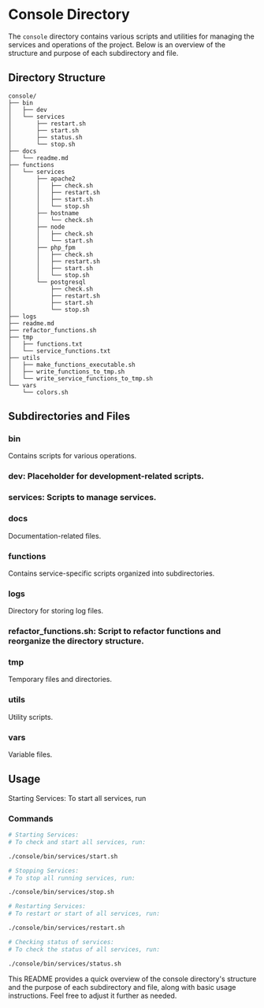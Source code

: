 # Console Directory

The `console` directory contains various scripts and utilities for managing the services and operations of the project. Below is an overview of the structure and purpose of each subdirectory and file.

## Directory Structure

```plaintext
console/
├── bin
│   ├── dev
│   └── services
│       ├── restart.sh
│       ├── start.sh
│       ├── status.sh
│       └── stop.sh
├── docs
│   └── readme.md
├── functions
│   └── services
│       ├── apache2
│       │   ├── check.sh
│       │   ├── restart.sh
│       │   ├── start.sh
│       │   └── stop.sh
│       ├── hostname
│       │   └── check.sh
│       ├── node
│       │   ├── check.sh
│       │   └── start.sh
│       ├── php_fpm
│       │   ├── check.sh
│       │   ├── restart.sh
│       │   ├── start.sh
│       │   └── stop.sh
│       └── postgresql
│           ├── check.sh
│           ├── restart.sh
│           ├── start.sh
│           └── stop.sh
├── logs
├── readme.md
├── refactor_functions.sh
├── tmp
│   ├── functions.txt
│   └── service_functions.txt
├── utils
│   ├── make_functions_executable.sh
│   ├── write_functions_to_tmp.sh
│   └── write_service_functions_to_tmp.sh
└── vars
    └── colors.sh
```

## Subdirectories and Files

### bin

Contains scripts for various operations.

### dev: Placeholder for development-related scripts.

### services: Scripts to manage services.

### docs

Documentation-related files.

### functions

Contains service-specific scripts organized into subdirectories.

### logs

Directory for storing log files.

### refactor_functions.sh: Script to refactor functions and reorganize the directory structure.

### tmp

Temporary files and directories.

### utils

Utility scripts.

### vars

Variable files.

## Usage

Starting Services: To start all services, run

### Commands

```bash
# Starting Services:
# To check and start all services, run:

./console/bin/services/start.sh
```

```bash
# Stopping Services:
# To stop all running services, run:

./console/bin/services/stop.sh
```

```bash
# Restarting Services:
# To restart or start of all services, run:

./console/bin/services/restart.sh
```

```bash
# Checking status of services:
# To check the status of all services, run:

./console/bin/services/status.sh
```

This README provides a quick overview of the console directory's structure and the purpose of each subdirectory and file, along with basic usage instructions. Feel free to adjust it further as needed.
